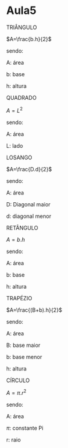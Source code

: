 # Aula5 

TRIÂNGULO 

$A=\frac{b.h}{2}$

sendo:

A: área 

b: base 

h: altura

QUADRADO 

$A=L^{2}$

sendo:

A: área 

L: lado

LOSANGO

$A=\frac{D.d}{2}$

sendo:

A: área 

D: Diagonal maior 

d: diagonal menor 

RETÂNGULO 

$A=b.h$

sendo:

A: área 

b: base

h: altura 

TRAPÉZIO 

$A=\frac{(B+b).h}{2}$

sendo:

A: área 

B: base maior

b: base menor 

h: altura

CÍRCULO 

$A=\pi.r^{2}$

sendo:

A: área 

$\pi$: constante Pi 

r: raio




